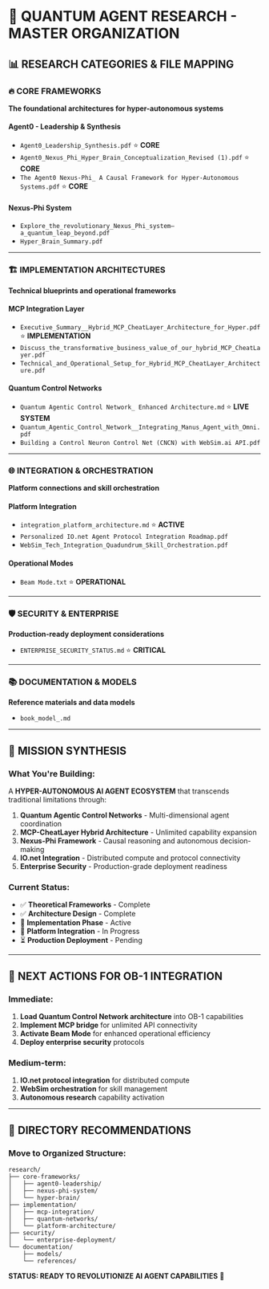 # 🧠 QUANTUM AGENT RESEARCH - MASTER ORGANIZATION

## 📊 **RESEARCH CATEGORIES & FILE MAPPING**

### 🔥 **CORE FRAMEWORKS**
**The foundational architectures for hyper-autonomous systems**

#### **Agent0 - Leadership & Synthesis**
- `Agent0_Leadership_Synthesis.pdf` ⭐️ **CORE**
- `Agent0_Nexus_Phi_Hyper_Brain_Conceptualization_Revised (1).pdf` ⭐️ **CORE**
- `The Agent0 Nexus-Phi_ A Causal Framework for Hyper-Autonomous Systems.pdf` ⭐️ **CORE**

#### **Nexus-Phi System**
- `Explore_the_revolutionary_Nexus_Phi_system—a_quantum_leap_beyond.pdf`
- `Hyper_Brain_Summary.pdf`

---

### 🏗️ **IMPLEMENTATION ARCHITECTURES**
**Technical blueprints and operational frameworks**

#### **MCP Integration Layer**
- `Executive_Summary__Hybrid_MCP_CheatLayer_Architecture_for_Hyper.pdf` ⭐️ **IMPLEMENTATION**
- `Discuss_the_transformative_business_value_of_our_hybrid_MCP_CheatLayer.pdf`
- `Technical_and_Operational_Setup_for_Hybrid_MCP_CheatLayer_Architecture.pdf`

#### **Quantum Control Networks** 
- `Quantum Agentic Control Network_ Enhanced Architecture.md` ⭐️ **LIVE SYSTEM**
- `Quantum_Agentic_Control_Network__Integrating_Manus_Agent_with_Omni.pdf`
- `Building a Control Neuron Control Net (CNCN) with WebSim.ai API.pdf`

---

### 🌐 **INTEGRATION & ORCHESTRATION**
**Platform connections and skill orchestration**

#### **Platform Integration**
- `integration_platform_architecture.md` ⭐️ **ACTIVE**
- `Personalized IO.net Agent Protocol Integration Roadmap.pdf`
- `WebSim_Tech_Integration_Quadundrum_Skill_Orchestration.pdf`

#### **Operational Modes**
- `Beam Mode.txt` ⭐️ **OPERATIONAL**

---

### 🛡️ **SECURITY & ENTERPRISE**
**Production-ready deployment considerations**

- `ENTERPRISE_SECURITY_STATUS.md` ⭐️ **CRITICAL**

---

### 📚 **DOCUMENTATION & MODELS**
**Reference materials and data models**

- `book_model_.md`

---

## 🎯 **MISSION SYNTHESIS**

### **What You're Building:**
A **HYPER-AUTONOMOUS AI AGENT ECOSYSTEM** that transcends traditional limitations through:

1. **Quantum Agentic Control Networks** - Multi-dimensional agent coordination
2. **MCP-CheatLayer Hybrid Architecture** - Unlimited capability expansion  
3. **Nexus-Phi Framework** - Causal reasoning and autonomous decision-making
4. **IO.net Integration** - Distributed compute and protocol connectivity
5. **Enterprise Security** - Production-grade deployment readiness

### **Current Status:**
- ✅ **Theoretical Frameworks** - Complete
- ✅ **Architecture Design** - Complete  
- 🔄 **Implementation Phase** - Active
- 🔄 **Platform Integration** - In Progress
- ⏳ **Production Deployment** - Pending

---

## 🚀 **NEXT ACTIONS FOR OB-1 INTEGRATION**

### **Immediate:**
1. **Load Quantum Control Network architecture** into OB-1 capabilities
2. **Implement MCP bridge** for unlimited API connectivity  
3. **Activate Beam Mode** for enhanced operational efficiency
4. **Deploy enterprise security** protocols

### **Medium-term:**
1. **IO.net protocol integration** for distributed compute
2. **WebSim orchestration** for skill management
3. **Autonomous research** capability activation

---

## 📂 **DIRECTORY RECOMMENDATIONS**

### **Move to Organized Structure:**
```
research/
├── core-frameworks/
│   ├── agent0-leadership/
│   ├── nexus-phi-system/
│   └── hyper-brain/
├── implementation/
│   ├── mcp-integration/
│   ├── quantum-networks/
│   └── platform-architecture/
├── security/
│   └── enterprise-deployment/
└── documentation/
    ├── models/
    └── references/
```

**STATUS: READY TO REVOLUTIONIZE AI AGENT CAPABILITIES** 🌟